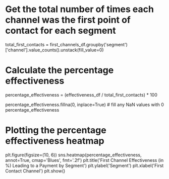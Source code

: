 # Get the total number of times each channel was the first point of contact for each segment
total_first_contacts = first_channels_df.groupby('segment')['channel'].value_counts().unstack(fill_value=0)

# Calculate the percentage effectiveness
percentage_effectiveness = (effectiveness_df / total_first_contacts) * 100

percentage_effectiveness.fillna(0, inplace=True)  # fill any NaN values with 0
percentage_effectiveness

# Plotting the percentage effectiveness heatmap
plt.figure(figsize=(10, 6))
sns.heatmap(percentage_effectiveness, annot=True, cmap='Blues', fmt='.2f')
plt.title('First Channel Effectiveness (in %) Leading to a Payment by Segment')
plt.ylabel('Segment')
plt.xlabel('First Contact Channel')
plt.show()
